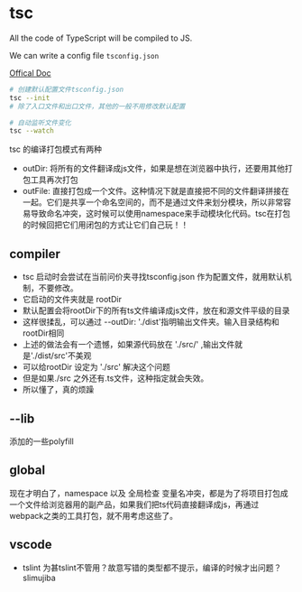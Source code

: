# tsc
All the code of TypeScript will be compiled to JS.

We can write a config file `tsconfig.json`

[Offical Doc](https://www.typescriptlang.org/docs/handbook/compiler-options.html)

``` bash
# 创建默认配置文件tsconfig.json
tsc --init
# 除了入口文件和出口文件，其他的一般不用修改默认配置

# 自动监听文件变化
tsc --watch
```
tsc 的编译打包模式有两种
- outDir: 将所有的文件翻译成js文件，如果是想在浏览器中执行，还要用其他打包工具再次打包
- outFile: 直接打包成一个文件。这种情况下就是直接把不同的文件翻译拼接在一起。它们是共享一个命名空间的，而不是通过文件来划分模块，所以非常容易导致命名冲突，这时候可以使用namespace来手动模块化代码。tsc在打包的时候回把它们用闭包的方式让它们自己玩！！

## compiler
- tsc 启动时会尝试在当前问价夹寻找tsconfig.json 作为配置文件，就用默认机制，不要修改。
- 它启动的文件夹就是 rootDir
- 默认配置会将rootDir下的所有ts文件编译成js文件，放在和源文件平级的目录
- 这样很揉乱，可以通过 --outDir: './dist'指明输出文件夹。输入目录结构和rootDir相同
- 上述的做法会有一个遗憾，如果源代码放在 './src/' ,输出文件就是'./dist/src'不美观
- 可以给rootDir 设定为 './src' 解决这个问题
- 但是如果./src 之外还有.ts文件，这种指定就会失效。
- 所以懂了，真的烦躁

## --lib
添加的一些polyfill

## global
现在才明白了，namespace 以及 全局检查 变量名冲突，都是为了将项目打包成
一个文件给浏览器用的副产品，如果我们把ts代码直接翻译成js，再通过
webpack之类的工具打包，就不用考虑这些了。

## vscode
- tslint
为甚tslint不管用？故意写错的类型都不提示，编译的时候才出问题？
slimujiba